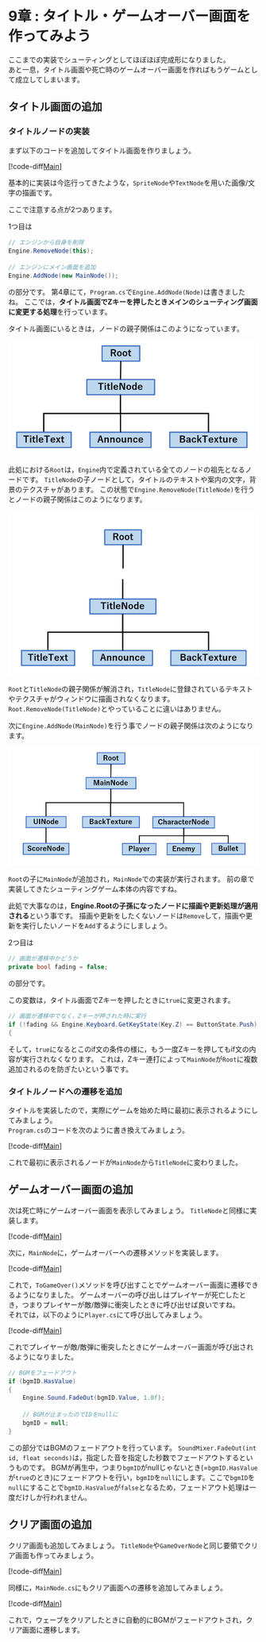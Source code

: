 # 9章 : タイトル・ゲームオーバー画面を作ってみよう

ここまでの実装でシューティングとしてほぼほぼ完成形になりました。  
あと一息，タイトル画面や死亡時のゲームオーバー画面を作ればもうゲームとして成立してしまいます。

## タイトル画面の追加

### タイトルノードの実装

まず以下のコードを追加してタイトル画面を作りましょう。

[!code-diff[Main](Text/Spl1.cs)]

基本的に実装は今迄行ってきたような，`SpriteNode`や`TextNode`を用いた画像/文字の描画です。  

ここで注意する点が2つあります。  

1つ目は

```cs
// エンジンから自身を削除
Engine.RemoveNode(this);

// エンジンにメイン画面を追加
Engine.AddNode(new MainNode());
```

の部分です。
第4章にて，`Program.cs`で`Engine.AddNode(Node)`は書きましたね。
ここでは，**タイトル画面でZキーを押したときメインのシューティング画面に変更する処理**を行っています。

タイトル画面にいるときは，ノードの親子関係はこのようになっています。

![Pic1](Image/Pic1.png)

此処における`Root`は，`Engine`内で定義されている全てのノードの祖先となるノードです。
`TitleNode`の子ノードとして，タイトルのテキストや案内の文字，背景のテクスチャがあります。
この状態で`Engine.RemoveNode(TitleNode)`を行うとノードの親子関係はこのようになります。

![Pic2](Image/Pic2.png)

`Root`と`TitleNode`の親子関係が解消され，`TitleNode`に登録されているテキストやテクスチャがウィンドウに描画されなくなります。
`Root.RemoveNode(TitleNode)`とやっていることに違いはありません。

次に`Engine.AddNode(MainNode)`を行う事でノードの親子関係は次のようになります。

![Pic3](Image/Pic3.png)

`Root`の子に`MainNode`が追加され，`MainNode`での実装が実行されます。
前の章で実装してきたシューティングゲーム本体の内容ですね。

此処で大事なのは，**Engine.Rootの子孫になったノードに描画や更新処理が適用される**という事です。
描画や更新をしたくないノードは`Remove`して，描画や更新を実行したいノードを`Add`するようにしましょう。


2つ目は

```cs
// 画面が遷移中かどうか
private bool fading = false;
```

の部分です。

この変数は，タイトル画面でZキーを押したときに`true`に変更されます。

```cs
// 画面が遷移中でなく，Zキーが押された時に実行
if (!fading && Engine.Keyboard.GetKeyState(Key.Z) == ButtonState.Push)
{
```

そして，`true`になるとこのif文の条件の様に，もう一度Zキーを押してもif文の内容が実行されなくなります。
これは，Zキー連打によって`MainNode`が`Root`に複数追加されるのを防ぎたいという事です。

### タイトルノードへの遷移を追加

タイトルを実装したので，実際にゲームを始めた時に最初に表示されるようにしてみましょう。  
`Program.cs`のコードを次のように書き換えてみましょう。

[!code-diff[Main](Text/Spl2.cs)]

これで最初に表示されるノードが`MainNode`から`TitleNode`に変わりました。

## ゲームオーバー画面の追加

次は死亡時にゲームオーバー画面を表示してみましょう。
`TitleNode`と同様に実装します。

[!code-diff[Main](Text/Spl3.cs)]

次に，`MainNode`に，ゲームオーバーへの遷移メソッドを実装します。

[!code-diff[Main](Text/Spl4.cs)]

これで，`ToGameOver()`メソッドを呼び出すことでゲームオーバー画面に遷移できるようになりました。
ゲームオーバーの呼び出しはプレイヤーが死亡したとき，つまりプレイヤーが敵/敵弾に衝突したときに呼び出せば良いですね。  
それでは，以下のように`Player.cs`にて呼び出してみましょう。

[!code-diff[Main](Text/Spl5.cs)]

これでプレイヤーが敵/敵弾に衝突したときにゲームオーバー画面が呼び出されるようになりました。

```cs
// BGMをフェードアウト
if (bgmID.HasValue)
{
    Engine.Sound.FadeOut(bgmID.Value, 1.0f);

    // BGMが止まったのでIDをnullに
    bgmID = null;
}
```

この部分ではBGMのフェードアウトを行っています。
`SoundMixer.FadeOut(int id, float seconds)`は，指定した音を指定した秒数でフェードアウトするというものです。
BGMが再生中，つまり`bgmID`がnullじゃないとき(=`bgmID.HasValue`が`true`のとき)にフェードアウトを行い，`bgmID`を`null`にします。ここで`bgmID`を`null`にすることで`bgmID.HasValue`が`false`となるため，フェードアウト処理は一度だけしか行われません。

## クリア画面の追加

クリア画面も追加してみましょう。
`TitleNode`や`GameOverNode`と同じ要領でクリア画面も作ってみましょう。

[!code-diff[Main](Text/Spl6.cs)]

同様に，`MainNode.cs`にもクリア画面への遷移を追加してみましょう。

[!code-diff[Main](Text/Spl7.cs)]

これで，ウェーブをクリアしたときに自動的にBGMがフェードアウトされ，クリア画面に遷移します。